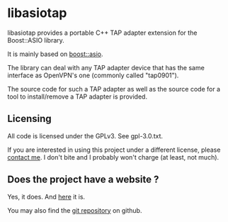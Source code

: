 libasiotap
==========

libasiotap provides a portable C++ TAP adapter extension for the Boost::ASIO library.

It is mainly based on [boost::asio](http://www.boost.org/doc/libs/1_47_0/doc/html/boost_asio.html).

The library can deal with any TAP adapter device that has the same interface as OpenVPN's one (commonly called "tap0901").

The source code for such a TAP adapter as well as the source code for a tool to install/remove a TAP adapter is provided.

Licensing
---------

All code is licensed under the GPLv3. See gpl-3.0.txt.

If you are interested in using this project under a different license, please [contact me](mailto:julien.kauffmann__AT__freelan.org). I don't bite and I probably won't charge (at least, not much).

Does the project have a website ?
---------------------------------

Yes, it does. And [here](http://www.freelan.org) it is. 

You may also find the [git repository](https://github.com/freelan-developers/libasiotap) on github.
